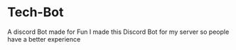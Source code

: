 # Tech-Bot
A discord Bot made for Fun
I made this Discord Bot for my server so people have a better experience 
